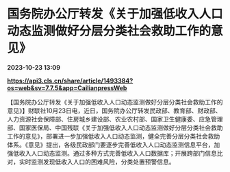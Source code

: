 # 国务院办公厅转发《关于加强低收入人口动态监测做好分层分类社会救助工作的意见》

**2023-10-23 13:09**

**https://api3.cls.cn/share/article/1493384?os=web&sv=7.7.5&app=CailianpressWeb**

【国务院办公厅转发《关于加强低收入人口动态监测做好分层分类社会救助工作的意见》】财联社10月23日电，近日，国务院办公厅转发民政部、教育部、财政部、人力资源社会保障部、住房城乡建设部、农业农村部、国家卫生健康委、应急管理部、国家医保局、中国残联《关于加强低收入人口动态监测做好分层分类社会救助工作的意见》，部署进一步加强低收入人口动态监测，健全完善分层分类社会救助体系。《意见》提出，各级民政部门要逐步完善低收入人口动态监测信息平台，加强低收入人口动态监测。通过多种方式完善低收入人口数据库；开展跨部门信息比对，实时监测发现低收入人口的困难风险，分类处置预警信息。
